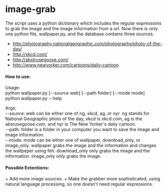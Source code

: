 # image-grab
The script uses a python dictionary which includes the regular expressions to grab the image and the image information from a url. Now there is only one python file, wallpaper.py, and the database contains three sources.
+ http://photography.nationalgeographic.com/photography/photo-of-the-day/
+ http://xkcd.com/
+ http://abstrusegoose.com/
+ http://www.newyorker.com/cartoons/daily-cartoon

<h4>How to use:</h4>
Usage:<br>
python wallpaper.py [--source web] [--path folder] [--mode mode]<br>
python wallpaper.py --help<br>

Args:<br>
  --source: web can be either one of ng, xkcd, ag, or nyr. ng stands for National Geographic photo of the day, xkcd is xkcd.com, ag is the absrusegoose.com, and nyr is The New Yorker's daily cartoon.<br>
  --path: folder is a folder in your computer you want to save the image and image information.<br>
  --mode: mode can be either one of wallpaper, download_only, or image_only. wallpaper grabs the image and the information and changes the wallpeper using feh. download_only only grabs the image and the information. image_only only grabs the image.<br>

<h4>Possible Extentions:</h4>
+ Add more image sources.
+ Make the grabber more sophisticated, using natural language processing, so one doesn't need regular expressions.
